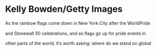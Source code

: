 # Kelly Bowden/Getty Images

As the rainbow ﬂags come down in New York City after the WorldPride

and Stonewall 50 celebrations, and as ﬂags go up for pride events in

other parts of the world, it’s worth asking: where do we stand on global